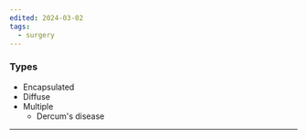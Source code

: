 ```yaml
---
edited: 2024-03-02
tags:
  - surgery
---
```

### Types
- Encapsulated
- Diffuse
- Multiple
	- Dercum's disease 

---
